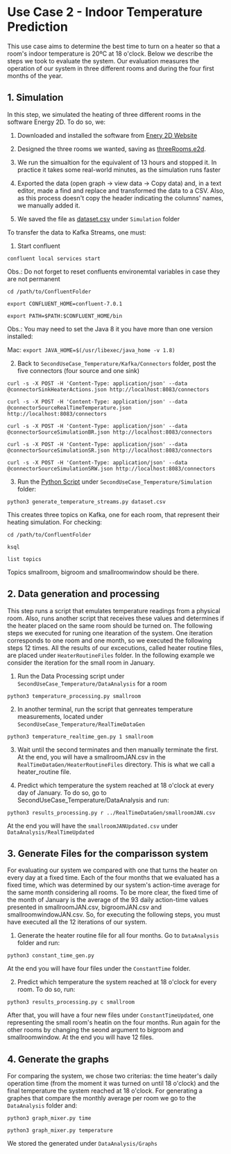 # Use Case 2 - Indoor Temperature Prediction

This use case aims to determine the best time to turn on a heater so that a room's indoor temperature is 20ºC at 18 o'clock. 
Below we describe the steps we took to evaluate the system. 
Our evaluation measures the operation of our system in three different rooms and during the four first months of the year.

## 1. Simulation

In this step, we simulated the heating of three different rooms in the software Energy 2D. To do so, we:

1. Downloaded and installed the software from
[Enery 2D Website](https://energy.concord.org/energy2d/download.html)

2. Designed the three rooms we wanted, saving as [threeRooms.e2d](Simulation/threeRooms.e2d). 
3. We run the simualtion for the equivalent of 13 hours and stopped it. In practice it takes some real-world minutes, as the simulation runs faster

4. Exported the data (open graph -> view data -> Copy data) and, in a text editor, made a find and replace and transformed the data to a CSV. 
Also, as this process doesn't copy the header indicating the columns' names, we manually added it.
5. We saved the file as [dataset.csv](Simulation/dataset.csv) under `Simulation` folder

To transfer the data to Kafka Streams, one must: 

1. Start confluent 

`confluent local services start`

Obs.: Do not forget to reset confluents environemtal variables in case they are not permanent

`cd /path/to/ConfluentFolder`

`export CONFLUENT_HOME=confluent-7.0.1`

`export PATH=$PATH:$CONFLUENT_HOME/bin`

Obs.: You may need to set the Java 8 it you have more than one version installed:

Mac: `export JAVA_HOME=$(/usr/libexec/java_home -v 1.8)`

2. Back to `SecondUseCase_Temperature/Kafka/Connectors` folder, post the five connectors (four source and one sink) 

`curl -s -X POST -H 'Content-Type: application/json' --data @connectorSinkHeaterActions.json http://localhost:8083/connectors`

`curl -s -X POST -H 'Content-Type: application/json' --data @connectorSourceRealTimeTemperature.json http://localhost:8083/connectors`

`curl -s -X POST -H 'Content-Type: application/json' --data @connectorSourceSimulationBR.json http://localhost:8083/connectors`

`curl -s -X POST -H 'Content-Type: application/json' --data @connectorSourceSimulationSR.json http://localhost:8083/connectors`

`curl -s -X POST -H 'Content-Type: application/json' --data @connectorSourceSimulationSRW.json http://localhost:8083/connectors`

3. Run the [Python Script](Simulation/generate_temperature_streams.py) under `SecondUseCase_Temperature/Simulation` folder:

`python3 generate_temperature_streams.py dataset.csv`

This creates three topics on Kafka, one for each room, that represent their heating simulation. For checking:

`cd /path/to/ConfluentFolder`

`ksql`

`list topics`

Topics smallroom, bigroom and smallroomwindow should be there.

## 2. Data generation and processing

This step runs a script that emulates temperature readings from a physical room. 
Also, runs another script that receives these values and determines if the heater placed on the same room should be turned on. The following steps we executed for runing one itearation of the system. One iteration corresponds to one room and one month, so we executed the following steps 12 times. All the results of our excecutions, called heater routine files, are placed under `HeaterRoutineFiles` folder. In the following example we consider the iteration for the small room in January.

1. Run the Data Processing script under `SecondUseCase_Temperature/DataAnalysis` for a room 

`python3 temperature_processing.py smallroom`

2. In another terminal, run the script that genreates temperature measurements, located under `SecondUseCase_Temperature/RealTimeDataGen`

`python3 temperature_realtime_gen.py 1 smallroom`

3. Wait until the second terminates and then manually terminate the first.
At the end, you will have a smallroomJAN.csv in the `RealTimeDataGen/HeaterRoutineFiles` directory. This is what we call a heater_routine file.

4. Predict which temperature the system reached at 18 o'clock at every day of January. To do so, go to SecondUseCase_Temperature/DataAnalysis and run:

`python3 results_processing.py r ../RealTimeDataGen/smallroomJAN.csv`

At the end you will have the `smallroomJANUpdated.csv` under `DataAnalysis/RealTimeUpdated`

## 3. Generate Files for the comparisson system

For evaluating our system we compared with one that turns the heater on every day at a fixed time. Each of the four months that we evaluated has a fixed time, which was determined by our system's action-time average for the same month considering all rooms. To be more clear, the fixed time of the month of January is the average of the 93 daily action-time values presented in smallroomJAN.csv, bigroomJAN.csv and smallroomwindowJAN.csv. So, for executing the following steps, you must have executed all the 12 iterations of our system.

1. Generate the heater routine file for all four months. Go to `DataAnalysis` folder and run:

`python3 constant_time_gen.py`

At the end you will have four files under the `ConstantTime` folder.

2. Predict which temperature the system reached at 18 o'clock for every room. To do so, run:

`python3 results_processing.py c smallroom`

After that, you will have a four new files under `ConstantTimeUpdated`, one representing the small room's heatin on the four months. Run again for the other rooms by changing the seond argument to bigroom and smallroomwindow. At the end you will have 12 files.


## 4. Generate the graphs

For comparing the system, we chose two criterias: the time heater's daily operation time (from the moment it was turned on until 18 o'clock) and the final temperature the system reached at 18 o'clock. For generating a graphes that compare the monthly average per room we go to the `DataAnalysis` folder and:

`python3 graph_mixer.py time`

`python3 graph_mixer.py temperature`

We stored the generated under `DataAnalysis/Graphs`

